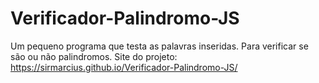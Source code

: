 # Verificador-Palindromo-JS

 Um pequeno programa que testa as palavras inseridas. Para verificar se são ou não palindromos.
 Site do projeto: https://sirmarcius.github.io/Verificador-Palindromo-JS/
